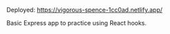 Deployed: https://vigorous-spence-1cc0ad.netlify.app/

Basic Express app to practice using React hooks.



